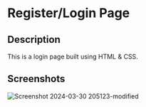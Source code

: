 # Register/Login Page

## Description
This is a login page built using HTML & CSS.

## Screenshots
![Screenshot 2024-03-30 205123-modified](https://github.com/HugoAdona/Login-Page/assets/159626840/99da80c1-8437-4d68-879a-bf9b75318f21)
